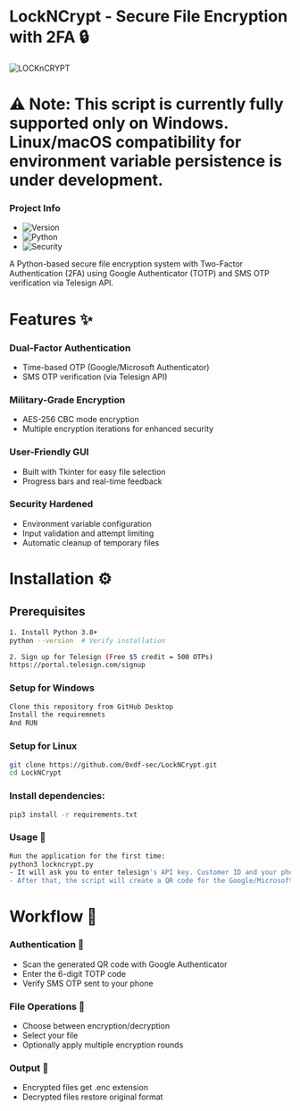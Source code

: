 # LockNCrypt - Secure File Encryption with 2FA 🔒
![LOCKnCRYPT](https://github.com/user-attachments/assets/8796c8c8-6a26-4865-ace5-76855782d3ce)

# ⚠️ Note: This script is currently fully supported only on Windows. Linux/macOS compatibility for environment variable persistence is under development.

### Project Info

- ![Version](https://img.shields.io/badge/Version-1.0-blue)    
- ![Python](https://img.shields.io/badge/Python-3.8+-green)  
- ![Security](https://img.shields.io/badge/Security-AES--256--CBC-orange)

A Python-based secure file encryption system with Two-Factor Authentication (2FA) using Google Authenticator (TOTP) and SMS OTP verification via Telesign API.

# Features ✨
### Dual-Factor Authentication
- Time-based OTP (Google/Microsoft Authenticator)
- SMS OTP verification (via Telesign API)

### Military-Grade Encryption
- AES-256 CBC mode encryption
- Multiple encryption iterations for enhanced security

### User-Friendly GUI
- Built with Tkinter for easy file selection
- Progress bars and real-time feedback

### Security Hardened
- Environment variable configuration
- Input validation and attempt limiting
- Automatic cleanup of temporary files



# Installation ⚙️
## Prerequisites
```bash
1. Install Python 3.8+  
python --version  # Verify installation  

2. Sign up for Telesign (Free $5 credit = 500 OTPs)  
https://portal.telesign.com/signup  
```

### Setup for Windows
```bash
Clone this repository from GitHub Desktop
Install the requiremnets
And RUN
```

### Setup for Linux
```bash
git clone https://github.com/0xdf-sec/LockNCrypt.git
cd LockNCrypt
```

### Install dependencies:
```bash
pip3 install -r requirements.txt
```
### Usage 🚀
```bash
Run the application for the first time:
python3 lockncrypt.py
- It will ask you to enter telesign's API key. Customer ID and your phone number.
- After that, the script will create a QR code for the Google/Microsoft authenticator.
```


# Workflow 🔀
### Authentication 🔐
- Scan the generated QR code with Google Authenticator
- Enter the 6-digit TOTP code
- Verify SMS OTP sent to your phone

### File Operations 📂
- Choose between encryption/decryption
- Select your file
- Optionally apply multiple encryption rounds

### Output 🩻
- Encrypted files get .enc extension
- Decrypted files restore original format


